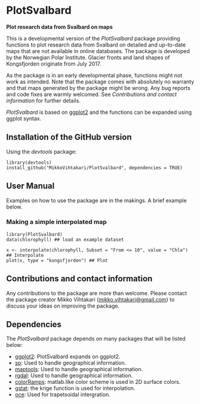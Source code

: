 PlotSvalbard
======
**Plot research data from Svalbard on maps**

This is a developmental version of the *PlotSvalbard* package providing functions to plot research data from Svalbard on detailed and up-to-date maps that are not available in online databases. The package is developed by the Norwegian Polar Institute. Glacier fronts and land shapes of Kongsfjorden originate from July 2017.

As the package is in an early developmental phase, functions might not work as intended. Note that the package comes with absolutely no warranty and that maps generated by the package might be wrong. Any bug reports and code fixes are warmly welcomed. See *Contributions and contact information* for further details.

*PlotSvalbard* is based on [ggplot2][ggplot2] and the functions can be expanded using ggplot syntax.

Installation of the GitHub version
-------
Using the *devtools* package:
```{r}
library(devtools)
install_github("MikkoVihtakari/PlotSvalbard", dependencies = TRUE)
```

User Manual
-------
Examples on how to use the package are in the makings. A brief example below. 

### Making a simple interpolated map ###

```{r}
library(PlotSvalbard)
data(chlorophyll) ## load an example dataset

x <- interpolate(chlorophyll, Subset = "From <= 10", value = "Chla") ## Interpolate
plot(x, type = "kongsfjorden") ## Plot
```

Contributions and contact information
-------
Any contributions to the package are more than welcome. Please contact the package creator Mikko Vihtakari (<mikko.vihtakari@gmail.com>) to discuss your ideas on improving the package.

Dependencies
--------
The *PlotSvalbard* package depends on many packages that will be listed below:

- [ggplot2][ggplot2]: PlotSvalbard expands on ggplot2.
- [sp][sp]: Used to handle geographical information.
- [maptools][maptools]: Used to handle geographical information.
- [rgdal][rgdal]: Used to handle geographical information.
- [colorRamps][colorRamps]: matlab.like color scheme is used in 2D surface colors.
- [gstat][gstat]: the krige function is used for interpolation.
- [oce][oce]: Used for trapetsoidal intergration.

[sp]: https://cran.r-project.org/web/packages/sp/index.html
[ggplot2]: http://ggplot2.tidyverse.org/reference/
[oce]: https://cran.r-project.org/web/packages/oce/index.html
[colorRamps]: https://cran.r-project.org/web/packages/colorRamps/index.html
[gstat]: https://cran.r-project.org/web/packages/gstat/index.html
[rgdal]: https://cran.r-project.org/web/packages/rgdal/index.html
[maptools]: https://cran.r-project.org/web/packages/maptools/index.html
